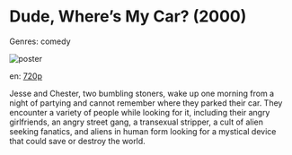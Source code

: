 # Dude, Where’s My Car? (2000)

Genres: comedy

![poster](http://image.tmdb.org/t/p/w500/3KoZiWlgvmeDYiLk9oOMpEvZThb.jpg)

en:
  [720p](magnet:?xt=urn:btih:4DEA3E7DB708CFB4DF10EDDCC912CF9ECBE2C8B9&tr=udp://glotorrents.pw:6969/announce&tr=udp://tracker.opentrackr.org:1337/announce&tr=udp://torrent.gresille.org:80/announce&tr=udp://tracker.openbittorrent.com:80&tr=udp://tracker.coppersurfer.tk:6969&tr=udp://tracker.leechers-paradise.org:6969&tr=udp://p4p.arenabg.ch:1337&tr=udp://tracker.internetwarriors.net:1337)
  


Jesse and Chester, two bumbling stoners, wake up one morning from a night of partying and cannot remember where they parked their car. They encounter a variety of people while looking for it, including their angry girlfriends, an angry street gang, a transexual stripper, a cult of alien seeking fanatics, and aliens in human form looking for a mystical device that could save or destroy the world.